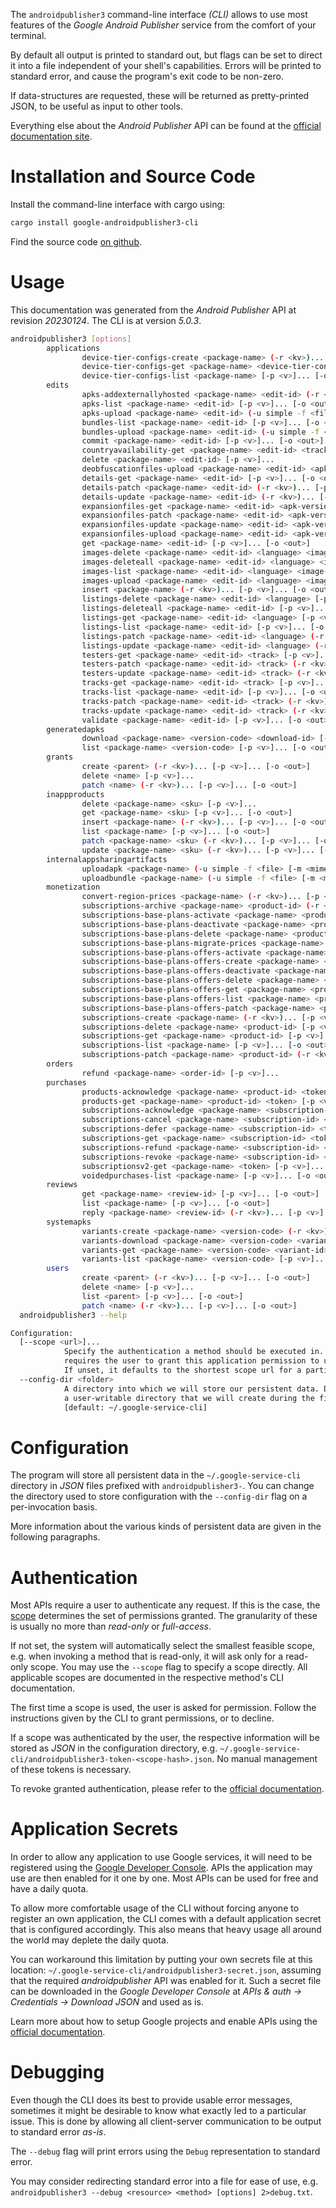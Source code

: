 <!---
DO NOT EDIT !
This file was generated automatically from 'src/generator/templates/cli/README.md.mako'
DO NOT EDIT !
-->
The `androidpublisher3` command-line interface *(CLI)* allows to use most features of the *Google Android Publisher* service from the comfort of your terminal.

By default all output is printed to standard out, but flags can be set to direct it into a file independent of your shell's
capabilities. Errors will be printed to standard error, and cause the program's exit code to be non-zero.

If data-structures are requested, these will be returned as pretty-printed JSON, to be useful as input to other tools.

Everything else about the *Android Publisher* API can be found at the
[official documentation site](https://developers.google.com/android-publisher).

# Installation and Source Code

Install the command-line interface with cargo using:

```bash
cargo install google-androidpublisher3-cli
```

Find the source code [on github](https://github.com/Byron/google-apis-rs/tree/main/gen/androidpublisher3-cli).

# Usage

This documentation was generated from the *Android Publisher* API at revision *20230124*. The CLI is at version *5.0.3*.

```bash
androidpublisher3 [options]
        applications
                device-tier-configs-create <package-name> (-r <kv>)... [-p <v>]... [-o <out>]
                device-tier-configs-get <package-name> <device-tier-config-id> [-p <v>]... [-o <out>]
                device-tier-configs-list <package-name> [-p <v>]... [-o <out>]
        edits
                apks-addexternallyhosted <package-name> <edit-id> (-r <kv>)... [-p <v>]... [-o <out>]
                apks-list <package-name> <edit-id> [-p <v>]... [-o <out>]
                apks-upload <package-name> <edit-id> (-u simple -f <file> [-m <mime>]) [-p <v>]... [-o <out>]
                bundles-list <package-name> <edit-id> [-p <v>]... [-o <out>]
                bundles-upload <package-name> <edit-id> (-u simple -f <file> [-m <mime>]) [-p <v>]... [-o <out>]
                commit <package-name> <edit-id> [-p <v>]... [-o <out>]
                countryavailability-get <package-name> <edit-id> <track> [-p <v>]... [-o <out>]
                delete <package-name> <edit-id> [-p <v>]...
                deobfuscationfiles-upload <package-name> <edit-id> <apk-version-code> <deobfuscation-file-type> (-u simple -f <file> [-m <mime>]) [-p <v>]... [-o <out>]
                details-get <package-name> <edit-id> [-p <v>]... [-o <out>]
                details-patch <package-name> <edit-id> (-r <kv>)... [-p <v>]... [-o <out>]
                details-update <package-name> <edit-id> (-r <kv>)... [-p <v>]... [-o <out>]
                expansionfiles-get <package-name> <edit-id> <apk-version-code> <expansion-file-type> [-p <v>]... [-o <out>]
                expansionfiles-patch <package-name> <edit-id> <apk-version-code> <expansion-file-type> (-r <kv>)... [-p <v>]... [-o <out>]
                expansionfiles-update <package-name> <edit-id> <apk-version-code> <expansion-file-type> (-r <kv>)... [-p <v>]... [-o <out>]
                expansionfiles-upload <package-name> <edit-id> <apk-version-code> <expansion-file-type> (-u simple -f <file> [-m <mime>]) [-p <v>]... [-o <out>]
                get <package-name> <edit-id> [-p <v>]... [-o <out>]
                images-delete <package-name> <edit-id> <language> <image-type> <image-id> [-p <v>]...
                images-deleteall <package-name> <edit-id> <language> <image-type> [-p <v>]... [-o <out>]
                images-list <package-name> <edit-id> <language> <image-type> [-p <v>]... [-o <out>]
                images-upload <package-name> <edit-id> <language> <image-type> (-u simple -f <file> [-m <mime>]) [-p <v>]... [-o <out>]
                insert <package-name> (-r <kv>)... [-p <v>]... [-o <out>]
                listings-delete <package-name> <edit-id> <language> [-p <v>]...
                listings-deleteall <package-name> <edit-id> [-p <v>]...
                listings-get <package-name> <edit-id> <language> [-p <v>]... [-o <out>]
                listings-list <package-name> <edit-id> [-p <v>]... [-o <out>]
                listings-patch <package-name> <edit-id> <language> (-r <kv>)... [-p <v>]... [-o <out>]
                listings-update <package-name> <edit-id> <language> (-r <kv>)... [-p <v>]... [-o <out>]
                testers-get <package-name> <edit-id> <track> [-p <v>]... [-o <out>]
                testers-patch <package-name> <edit-id> <track> (-r <kv>)... [-p <v>]... [-o <out>]
                testers-update <package-name> <edit-id> <track> (-r <kv>)... [-p <v>]... [-o <out>]
                tracks-get <package-name> <edit-id> <track> [-p <v>]... [-o <out>]
                tracks-list <package-name> <edit-id> [-p <v>]... [-o <out>]
                tracks-patch <package-name> <edit-id> <track> (-r <kv>)... [-p <v>]... [-o <out>]
                tracks-update <package-name> <edit-id> <track> (-r <kv>)... [-p <v>]... [-o <out>]
                validate <package-name> <edit-id> [-p <v>]... [-o <out>]
        generatedapks
                download <package-name> <version-code> <download-id> [-p <v>]... [-o <out>]
                list <package-name> <version-code> [-p <v>]... [-o <out>]
        grants
                create <parent> (-r <kv>)... [-p <v>]... [-o <out>]
                delete <name> [-p <v>]...
                patch <name> (-r <kv>)... [-p <v>]... [-o <out>]
        inappproducts
                delete <package-name> <sku> [-p <v>]...
                get <package-name> <sku> [-p <v>]... [-o <out>]
                insert <package-name> (-r <kv>)... [-p <v>]... [-o <out>]
                list <package-name> [-p <v>]... [-o <out>]
                patch <package-name> <sku> (-r <kv>)... [-p <v>]... [-o <out>]
                update <package-name> <sku> (-r <kv>)... [-p <v>]... [-o <out>]
        internalappsharingartifacts
                uploadapk <package-name> (-u simple -f <file> [-m <mime>]) [-p <v>]... [-o <out>]
                uploadbundle <package-name> (-u simple -f <file> [-m <mime>]) [-p <v>]... [-o <out>]
        monetization
                convert-region-prices <package-name> (-r <kv>)... [-p <v>]... [-o <out>]
                subscriptions-archive <package-name> <product-id> (-r <kv>)... [-p <v>]... [-o <out>]
                subscriptions-base-plans-activate <package-name> <product-id> <base-plan-id> (-r <kv>)... [-p <v>]... [-o <out>]
                subscriptions-base-plans-deactivate <package-name> <product-id> <base-plan-id> (-r <kv>)... [-p <v>]... [-o <out>]
                subscriptions-base-plans-delete <package-name> <product-id> <base-plan-id> [-p <v>]...
                subscriptions-base-plans-migrate-prices <package-name> <product-id> <base-plan-id> (-r <kv>)... [-p <v>]... [-o <out>]
                subscriptions-base-plans-offers-activate <package-name> <product-id> <base-plan-id> <offer-id> (-r <kv>)... [-p <v>]... [-o <out>]
                subscriptions-base-plans-offers-create <package-name> <product-id> <base-plan-id> (-r <kv>)... [-p <v>]... [-o <out>]
                subscriptions-base-plans-offers-deactivate <package-name> <product-id> <base-plan-id> <offer-id> (-r <kv>)... [-p <v>]... [-o <out>]
                subscriptions-base-plans-offers-delete <package-name> <product-id> <base-plan-id> <offer-id> [-p <v>]...
                subscriptions-base-plans-offers-get <package-name> <product-id> <base-plan-id> <offer-id> [-p <v>]... [-o <out>]
                subscriptions-base-plans-offers-list <package-name> <product-id> <base-plan-id> [-p <v>]... [-o <out>]
                subscriptions-base-plans-offers-patch <package-name> <product-id> <base-plan-id> <offer-id> (-r <kv>)... [-p <v>]... [-o <out>]
                subscriptions-create <package-name> (-r <kv>)... [-p <v>]... [-o <out>]
                subscriptions-delete <package-name> <product-id> [-p <v>]...
                subscriptions-get <package-name> <product-id> [-p <v>]... [-o <out>]
                subscriptions-list <package-name> [-p <v>]... [-o <out>]
                subscriptions-patch <package-name> <product-id> (-r <kv>)... [-p <v>]... [-o <out>]
        orders
                refund <package-name> <order-id> [-p <v>]...
        purchases
                products-acknowledge <package-name> <product-id> <token> (-r <kv>)... [-p <v>]...
                products-get <package-name> <product-id> <token> [-p <v>]... [-o <out>]
                subscriptions-acknowledge <package-name> <subscription-id> <token> (-r <kv>)... [-p <v>]...
                subscriptions-cancel <package-name> <subscription-id> <token> [-p <v>]...
                subscriptions-defer <package-name> <subscription-id> <token> (-r <kv>)... [-p <v>]... [-o <out>]
                subscriptions-get <package-name> <subscription-id> <token> [-p <v>]... [-o <out>]
                subscriptions-refund <package-name> <subscription-id> <token> [-p <v>]...
                subscriptions-revoke <package-name> <subscription-id> <token> [-p <v>]...
                subscriptionsv2-get <package-name> <token> [-p <v>]... [-o <out>]
                voidedpurchases-list <package-name> [-p <v>]... [-o <out>]
        reviews
                get <package-name> <review-id> [-p <v>]... [-o <out>]
                list <package-name> [-p <v>]... [-o <out>]
                reply <package-name> <review-id> (-r <kv>)... [-p <v>]... [-o <out>]
        systemapks
                variants-create <package-name> <version-code> (-r <kv>)... [-p <v>]... [-o <out>]
                variants-download <package-name> <version-code> <variant-id> [-p <v>]... [-o <out>]
                variants-get <package-name> <version-code> <variant-id> [-p <v>]... [-o <out>]
                variants-list <package-name> <version-code> [-p <v>]... [-o <out>]
        users
                create <parent> (-r <kv>)... [-p <v>]... [-o <out>]
                delete <name> [-p <v>]...
                list <parent> [-p <v>]... [-o <out>]
                patch <name> (-r <kv>)... [-p <v>]... [-o <out>]
  androidpublisher3 --help

Configuration:
  [--scope <url>]...
            Specify the authentication a method should be executed in. Each scope
            requires the user to grant this application permission to use it.
            If unset, it defaults to the shortest scope url for a particular method.
  --config-dir <folder>
            A directory into which we will store our persistent data. Defaults to
            a user-writable directory that we will create during the first invocation.
            [default: ~/.google-service-cli]

```

# Configuration

The program will store all persistent data in the `~/.google-service-cli` directory in *JSON* files prefixed with `androidpublisher3-`.  You can change the directory used to store configuration with the `--config-dir` flag on a per-invocation basis.

More information about the various kinds of persistent data are given in the following paragraphs.

# Authentication

Most APIs require a user to authenticate any request. If this is the case, the [scope][scopes] determines the 
set of permissions granted. The granularity of these is usually no more than *read-only* or *full-access*.

If not set, the system will automatically select the smallest feasible scope, e.g. when invoking a
method that is read-only, it will ask only for a read-only scope. 
You may use the `--scope` flag to specify a scope directly. 
All applicable scopes are documented in the respective method's CLI documentation.

The first time a scope is used, the user is asked for permission. Follow the instructions given 
by the CLI to grant permissions, or to decline.

If a scope was authenticated by the user, the respective information will be stored as *JSON* in the configuration
directory, e.g. `~/.google-service-cli/androidpublisher3-token-<scope-hash>.json`. No manual management of these tokens
is necessary.

To revoke granted authentication, please refer to the [official documentation][revoke-access].

# Application Secrets

In order to allow any application to use Google services, it will need to be registered using the 
[Google Developer Console][google-dev-console]. APIs the application may use are then enabled for it
one by one. Most APIs can be used for free and have a daily quota.

To allow more comfortable usage of the CLI without forcing anyone to register an own application, the CLI
comes with a default application secret that is configured accordingly. This also means that heavy usage
all around the world may deplete the daily quota.

You can workaround this limitation by putting your own secrets file at this location: 
`~/.google-service-cli/androidpublisher3-secret.json`, assuming that the required *androidpublisher* API 
was enabled for it. Such a secret file can be downloaded in the *Google Developer Console* at 
*APIs & auth -> Credentials -> Download JSON* and used as is.

Learn more about how to setup Google projects and enable APIs using the [official documentation][google-project-new].


# Debugging

Even though the CLI does its best to provide usable error messages, sometimes it might be desirable to know
what exactly led to a particular issue. This is done by allowing all client-server communication to be 
output to standard error *as-is*.

The `--debug` flag will print errors using the `Debug` representation to standard error.

You may consider redirecting standard error into a file for ease of use, e.g. `androidpublisher3 --debug <resource> <method> [options] 2>debug.txt`.


[scopes]: https://developers.google.com/+/api/oauth#scopes
[revoke-access]: http://webapps.stackexchange.com/a/30849
[google-dev-console]: https://console.developers.google.com/
[google-project-new]: https://developers.google.com/console/help/new/
